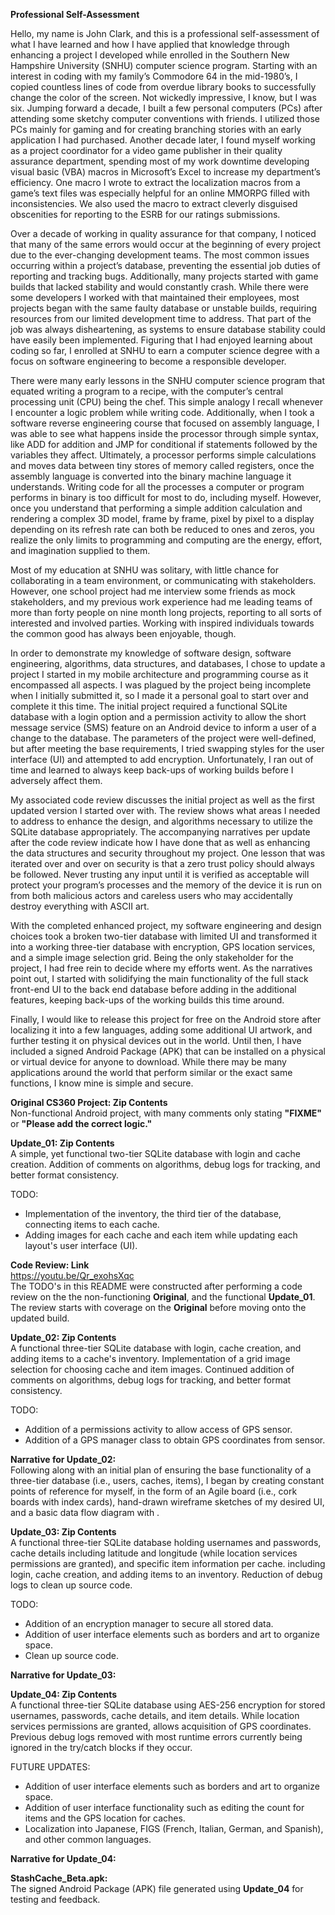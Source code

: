 **Professional Self-Assessment**  

Hello, my name is John Clark, and this is a professional self-assessment of what I have learned and how I have applied that knowledge through enhancing a project I developed while enrolled in the Southern New Hampshire University (SNHU) computer science program. Starting with an interest in coding with my family’s Commodore 64 in the mid-1980’s, I copied countless lines of code from overdue library books to successfully change the color of the screen. Not wickedly impressive, I know, but I was six. Jumping forward a decade, I built a few personal computers (PCs) after attending some sketchy computer conventions with friends. I utilized those PCs mainly for gaming and for creating branching stories with an early application I had purchased. Another decade later,  I found myself working as a project coordinator for a video game publisher in their quality assurance department, spending most of my work downtime developing visual basic (VBA) macros in Microsoft’s Excel to increase my department’s efficiency. One macro I wrote to extract the localization macros from a game’s text files was especially helpful for an online MMORPG filled with inconsistencies. We also used the macro to extract cleverly disguised obscenities for reporting to the ESRB for our ratings submissions.  
           
Over a decade of working in quality assurance for that company, I noticed that many of the same errors would occur at the beginning of every project due to the ever-changing development teams. The most common issues occurring within a project’s database, preventing the essential job duties of reporting and tracking bugs. Additionally, many projects started with game builds that lacked stability and would constantly crash. While there were some developers I worked with that maintained their employees, most projects began with the same faulty database or unstable builds, requiring resources from our limited development time to address. That part of the job was always disheartening, as systems to ensure database stability could have easily been implemented. Figuring that I had enjoyed learning about coding so far, I enrolled at SNHU to earn a computer science degree with a focus on software engineering to become a responsible developer.  
           
There were many early lessons in the SNHU computer science program that equated writing a program to a recipe, with the computer’s central processing unit (CPU) being the chef. This simple analogy I recall whenever I encounter a logic problem while writing code. Additionally, when I took a software reverse engineering course that focused on assembly language, I was able to see what happens inside the processor through simple syntax, like ADD for addition and JMP for conditional if statements followed by the variables they affect. Ultimately, a processor performs simple calculations and moves data between tiny stores of memory called registers, once the assembly language is converted into the binary machine language it understands. Writing code for all the processes a computer or program performs in binary is too difficult for most to do, including myself. However, once you understand that performing a simple addition calculation and rendering a complex 3D model, frame by frame, pixel by pixel to a display depending on its refresh rate can both be reduced to ones and zeros, you realize the only limits to programming and computing are the energy, effort, and imagination supplied to them.  
           
Most of my education at SNHU was solitary, with little chance for collaborating in a team environment, or communicating with stakeholders. However, one school project had me interview some friends as mock stakeholders, and my previous work experience had me leading teams of more than forty people on nine month long projects, reporting to all sorts of interested and involved parties. Working with inspired individuals towards the common good has always been enjoyable, though.  

In order to demonstrate my knowledge of software design, software engineering, algorithms, data structures, and databases, I chose to update a project I started in my mobile architecture and programming course as it encompassed all aspects. I was plagued by the project being incomplete when I initially submitted it, so I made it a personal goal to start over and complete it this time. The initial project required a functional SQLite database with a login option and a permission activity to allow the short message service (SMS) feature on an Android device to inform a user of a change to the database. The parameters of the project were well-defined, but after meeting the base requirements, I tried swapping styles for the user interface (UI) and attempted to add encryption. Unfortunately, I ran out of time and learned to always keep back-ups of working builds before I adversely affect them.  
           
My associated code review discusses the initial project as well as the first updated version I started over with. The review shows what areas I needed to address to enhance the design, and algorithms necessary to utilize the SQLite database appropriately. The accompanying narratives per update after the code review indicate how I have done that as well as enhancing the data structures and security throughout my project. One lesson that was iterated over and over on security is that a zero trust policy should always be followed. Never trusting any input until it is verified as acceptable will protect your program’s processes and the memory of the device it is run on from both malicious actors and careless users who may accidentally destroy everything with ASCII art.  
           
With the completed enhanced project, my software engineering and design choices took a broken two-tier database with limited UI and transformed it into a working three-tier database with encryption, GPS location services, and a simple image selection grid.  Being the only stakeholder for the project, I had free rein to decide where my efforts went. As the narratives point out, I started with solidifying the main functionality of the full stack front-end UI to the back end database before adding in the additional features, keeping back-ups of the working builds this time around.  
           
Finally, I would like to release this project for free on the Android store after localizing it into a few languages, adding some additional UI artwork, and further testing it on physical devices out in the world. Until then, I have included a signed Android Package (APK) that can be installed on a physical or virtual device for anyone to download. While there may be many applications around the world that perform similar or the exact same functions, I know mine is simple and secure.  

**Original CS360 Project: Zip Contents**  
Non-functional Android project, with many comments only stating **"FIXME"** or **"Please add the correct logic."**

**Update_01: Zip Contents**   
A simple, yet functional two-tier SQLite database with login and cache creation. Addition of comments on algorithms, debug logs for tracking, and better format consistency.  

TODO:
- Implementation of the inventory, the third tier of the database, connecting items to each cache.
- Adding images for each cache and each item while updating each layout's user interface (UI).

**Code Review: Link**  
https://youtu.be/Qr_exohsXqc  
The TODO's in this README were constructed after performing a code review on the the non-functioning **Original**, 
and the functional **Update_01**. The review starts with coverage on the **Original** before moving onto the updated build.  
                
**Update_02: Zip Contents**  
A functional three-tier SQLite database with login, cache creation, and adding items to a cache's inventory.
Implementation of a grid image selection for choosing cache and item images.
Continued addition of comments on algorithms, debug logs for tracking, and better format consistency.  

TODO:
- Addition of a permissions activity to allow access of GPS sensor.
- Addition of a GPS manager class to obtain GPS coordinates from sensor.

**Narrative for Update_02:**  
Following along with an initial plan of ensuring the base functionality of a three-tier database (i.e., users, caches, items), I began by creating constant points of reference for myself, in the form of an Agile board (i.e., cork boards with index cards), hand-drawn wireframe sketches of my desired UI, and a basic data flow diagram with . 

**Update_03: Zip Contents**  
A functional three-tier SQLite database holding usernames and passwords, cache details including latitude
and longitude (while location services permissions are granted), and specific item information per cache.
including login, cache creation, and adding items to an inventory.
Reduction of debug logs to clean up source code.  

TODO:
- Addition of an encryption manager to secure all stored data.
- Addition of user interface elements such as borders and art to organize space.
- Clean up source code.

**Narrative for Update_03:**

**Update_04: Zip Contents**  
A functional three-tier SQLite database using AES-256 encryption for stored usernames, passwords, cache
details, and item details. While location services permissions are granted, allows acquisition of GPS
coordinates. Previous debug logs removed with most runtime errors currently being ignored in the try/catch
blocks if they occur. 

FUTURE UPDATES: 
- Addition of user interface elements such as borders and art to organize space.
- Addition of user interface functionality such as editing the count for items and the GPS location for caches. 
- Localization into Japanese, FIGS (French, Italian, German, and Spanish), and other common languages.

**Narrative for Update_04:**

**StashCache_Beta.apk:**  
The signed Android Package (APK) file generated using **Update_04** for testing and feedback.
